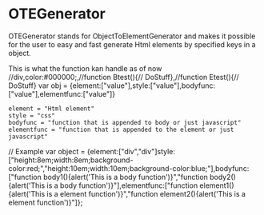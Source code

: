 # OTEGenerator
OTEGenerator stands for ObjectToElementGenerator and makes it possible for the user to easy and fast generate Html elements by specified keys in a object.
 
 This is what the function kan handle as of now
						//div,color:#000000;,//function Btest(){// DoStuff},//function Etest(){// DoStuff}
	var obj = {element:["value"],style:["value"],bodyfunc:["value"],elementfunc:["value"]}
	
	element = "Html element"
	style = "css"
	bodyfunc = "function that is appended to body or just javascript"
	elementfunc = "function that is appended to the element or just javascript"
 
// Example
var object = {element:["div","div"]style:["height:8em;width:8em;background-color:red;","height:10em;width:10em;background-color:blue;"],bodyfunc:["function body1(){alert('This is a body function')}","function body2(){alert('This is a body function')}"],elementfunc:["function element1(){alert('This is a element function')}","function element2(){alert('This is a element function')}"]};
